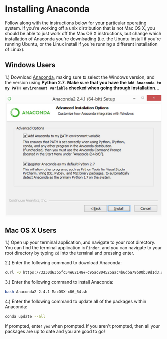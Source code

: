 # Installing Anaconda 

Follow along with the instructions below for your particular operating 
system. If you're working off a unix distribution that is not Mac OS X, 
you should be able to just work off the Mac OS X instructions, but change
which installation of Anaconda you're downloading (i.e. the Ubuntu install 
if you're running Ubuntu, or the Linux install if you're running a different
installation of Linux).

## Windows Users 

1.) Download [Anaconda][Anaconda], making sure to select the Windows 
version, and the version using **Python 2.7**. **Make sure that you 
have the `Add Anaconda to my PATH environment variable` checked when going 
through installation...**

![anaconda_img](readme_imgs/anaconda.JPG)

## Mac OS X Users

1.) Open up your terminal application, and navigate to your root directory. 
You can find the terminal application in `Finder`, and you can navigate to 
your root directory by typing `cd` into the terminal and pressing enter. 

2.) Enter the following command to download Anaconda: 

```bash 
curl -O https://3230d63b5fc54e62148e-c95ac804525aac4b6dba79b00b39d1d3.ssl.cf1.rackcdn.com/Anaconda2-2.4.1-MacOSX-x86_64.sh 
```

3.) Enter the following command to install Anaconda: 
    
```bash 
bash Anaconda2-2.4.1-MacOSX-x86_64.sh
```

4.) Enter the following command to update all of the packages within Anaconda: 

```bash 
conda update --all 
```

If prompted, enter `yes` when prompted. If you aren't prompted, then 
all your packages are up to date and you are good to go!


[Anaconda]:http://docs.continuum.io/anaconda/install#windows-install
